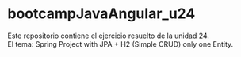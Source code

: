 # bootcampJavaAngular_u24
Este repositorio contiene el ejercicio resuelto de la unidad 24.  
El tema: Spring Project with JPA + H2 (Simple CRUD) only one Entity.
